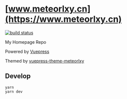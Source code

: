 # [www.meteorlxy.cn](https://www.meteorlxy.cn)

[![build status](https://travis-ci.org/meteorlxy/meteorlxy.github.io.svg?branch=src)](https://travis-ci.org/meteorlxy/meteorlxy.github.io)

My Homepage Repo

Powered by [Vuepress](https://vuepress.vuejs.org/)

Themed by [vuepress-theme-meteorlxy](https://github.com/meteorlxy/vuepress-theme-meteorlxy)

## Develop

```
yarn
yarn dev
```
